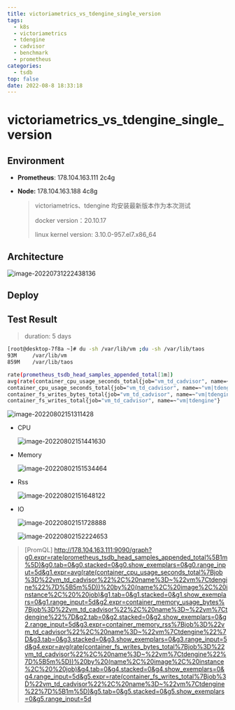 ```yaml
---
title: victoriametrics_vs_tdengine_single_version
tags:
  - k8s
  - victoriametrics
  - tdengine
  - cadvisor
  - benchmark
  - prometheus
categories:
  - tsdb
top: false
date: 2022-08-8 18:33:18
---
```


# victoriametrics_vs_tdengine_single_version

## Environment

- **Prometheus**: 178.104.163.111 2c4g

- **Node:** 178.104.163.188  4c8g

  > victoriametrics、tdengine 均安装最新版本作为本次测试
  >
  > docker version：20.10.17 
  >
  > linux kernel version:  3.10.0-957.el7.x86_64 

## Architecture

![image-20220731222438136](https://s2.loli.net/2022/08/24/NMKVR8vDJuz7QPl.png)

## Deploy



## Test Result

> duration: 5 days

```sh
[root@desktop-7f8a ~]# du -sh /var/lib/vm ;du -sh /var/lib/taos
93M     /var/lib/vm
859M    /var/lib/taos

```

```sh
rate(prometheus_tsdb_head_samples_appended_total[1m])
avg(rate(container_cpu_usage_seconds_total{job="vm_td_cadvisor", name=~"vm|tdengine"}[1m])) by (name, image, instance,  job)
container_cpu_usage_seconds_total{job="vm_td_cadvisor", name=~"vm|tdengine"}
container_fs_writes_bytes_total{job="vm_td_cadvisor", name=~"vm|tdengine"}
container_fs_writes_total{job="vm_td_cadvisor", name=~"vm|tdengine"}
```

![image-20220802151311428](https://s2.loli.net/2022/08/24/GEn8bPtMgoUKNce.png)

- CPU

  ![image-20220802151441630](https://s2.loli.net/2022/08/24/B8FmzZjaHnXKuxA.png)

- Memory

  ![image-20220802151534464](https://s2.loli.net/2022/08/24/qMEp6AcTHWFo1z5.png)

- Rss

  ![image-20220802151648122](https://s2.loli.net/2022/08/24/QN2eRbYEsZDpqIu.png)

- IO

  ![image-20220802151728888](https://s2.loli.net/2022/08/24/vBA69xrTlufgazq.png)

  ![image-20220802152224653](https://s2.loli.net/2022/08/24/b2CHjwZKGLWTYIq.png)



> [PromQL] http://178.104.163.111:9090/graph?g0.expr=rate(prometheus_tsdb_head_samples_appended_total%5B1m%5D)&g0.tab=0&g0.stacked=0&g0.show_exemplars=0&g0.range_input=5d&g1.expr=avg(rate(container_cpu_usage_seconds_total%7Bjob%3D%22vm_td_cadvisor%22%2C%20name%3D~%22vm%7Ctdengine%22%7D%5B5m%5D))%20by%20(name%2C%20image%2C%20instance%2C%20%20job)&g1.tab=0&g1.stacked=0&g1.show_exemplars=0&g1.range_input=5d&g2.expr=container_memory_usage_bytes%7Bjob%3D%22vm_td_cadvisor%22%2C%20name%3D~%22vm%7Ctdengine%22%7D&g2.tab=0&g2.stacked=0&g2.show_exemplars=0&g2.range_input=5d&g3.expr=container_memory_rss%7Bjob%3D%22vm_td_cadvisor%22%2C%20name%3D~%22vm%7Ctdengine%22%7D&g3.tab=0&g3.stacked=0&g3.show_exemplars=0&g3.range_input=5d&g4.expr=avg(rate(container_fs_writes_bytes_total%7Bjob%3D%22vm_td_cadvisor%22%2C%20name%3D~%22vm%7Ctdengine%22%7D%5B5m%5D))%20by%20(name%2C%20image%2C%20instance%2C%20%20job)&g4.tab=0&g4.stacked=0&g4.show_exemplars=0&g4.range_input=5d&g5.expr=rate(container_fs_writes_total%7Bjob%3D%22vm_td_cadvisor%22%2C%20name%3D~%22vm%7Ctdengine%22%7D%5B1m%5D)&g5.tab=0&g5.stacked=0&g5.show_exemplars=0&g5.range_input=5d